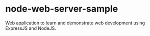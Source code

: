 # node-web-server-sample
Web application to learn and demonstrate web development using ExpressJS and NodeJS. 
